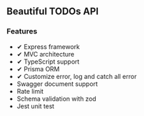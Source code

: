 ## Beautiful TODOs API

### Features

- ✔ Express framework
- ✔ MVC architecture
- ✔ TypeScript support
- ✔ Prisma ORM
- ✔ Customize error, log and catch all error
- Swagger document support
- Rate limit
- Schema validation with zod
- Jest unit test
